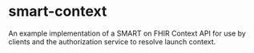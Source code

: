 # smart-context
An example implementation of a SMART on FHIR Context API for use by clients and the authorization service to resolve launch context.
